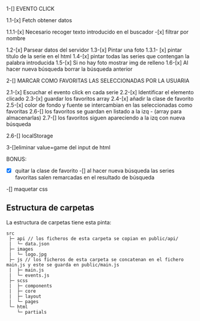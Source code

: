 1-[] EVENTO CLICK

1.1-[x] Fetch obtener datos

1.1.1-[x] Necesario recoger texto introducido en el buscador -[x] filtrar por nombre

1.2-[x] Parsear datos del servidor
1.3-[x] Pintar una foto
1.3.1- [x] pintar título de la serie en el html
1.4-[x] pintar todas las series que contengan la palabra introducida
1.5-[x] Si no hay foto mostrar img de relleno
1.6-[x] Al hacer nueva búsqueda borrar la búsqueda anterior

2-[] MARCAR COMO FAVORITAS LAS SELECCIONADAS POR LA USUARIA

2.1-[x] Escuchar el evento click en cada serie
2.2-[x] Identificar el elemento clicado
2.3-[x] guardar los favoritos array
2.4-[x] añadir la clase de favorito
2.5-[x] color de fondo y fuente se intercambian en las seleccionadas como favoritas
2.6-[] los favoritos se guardan en listado a la izq - (array para almacenarlas)
2.7-[] los favoritos siguen apareciendo a la izq con nueva búsqueda

2.6-[] localStorage

3-[]eliminar value=game del input de html

BONUS:

-[x] quitar la clase de favorito
-[] al hacer nueva búsqueda las series favoritas salen remarcadas en el resultado de búsqueda

-[] maquetar css

## Estructura de carpetas

La estructura de carpetas tiene esta pinta:

```
src
 ├─ api // los ficheros de esta carpeta se copian en public/api/
 |  └─ data.json
 ├─ images
 |  └─ logo.jpg
 ├─ js // los ficheros de esta carpeta se concatenan en el fichero main.js y este se guarda en public/main.js
 |  ├─ main.js
 |  └─ events.js
 ├─ scss
 |  ├─ components
 |  ├─ core
 |  ├─ layout
 |  └─ pages
 └─ html
    └─ partials
```
